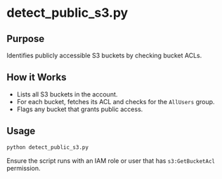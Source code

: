 # detect_public_s3.py

## Purpose
Identifies publicly accessible S3 buckets by checking bucket ACLs.

## How it Works
- Lists all S3 buckets in the account.
- For each bucket, fetches its ACL and checks for the `AllUsers` group.
- Flags any bucket that grants public access.

## Usage
```bash
python detect_public_s3.py
```
Ensure the script runs with an IAM role or user that has `s3:GetBucketAcl` permission.